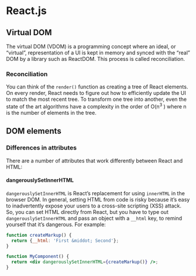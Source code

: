 # React.js

## Virtual DOM

The virtual DOM (VDOM) is a programming concept where an ideal, or “virtual”, representation of a UI is kept in memory and synced with the “real” DOM by a library such as ReactDOM. This process is called reconciliation.

### Reconciliation

You can think of the `render()` function as creating a tree of React elements. On every render, React needs to figure out how to efficiently update the UI to match the most recent tree. To transform one tree into another, even the state of the art algorithms have a complexity in the order of O(n<sup>3</sup> ) where n is the number of elements in the tree.

## DOM elements

### Differences in attributes

There are a number of attributes that work differently between React and HTML:

#### dangerouslySetInnerHTML

`dangerouslySetInnerHTML` is React’s replacement for using `innerHTML` in the browser DOM. In general, setting HTML from code is risky because it’s easy to inadvertently expose your users to a cross-site scripting (XSS) attack. So, you can set HTML directly from React, but you have to type out `dangerouslySetInnerHTML` and pass an object with a `__html` key, to remind yourself that it’s dangerous. For example:

```jsx
function createMarkup() {
  return {__html: 'First &middot; Second'};
}

function MyComponent() {
  return <div dangerouslySetInnerHTML={createMarkup()} />;
}
```

